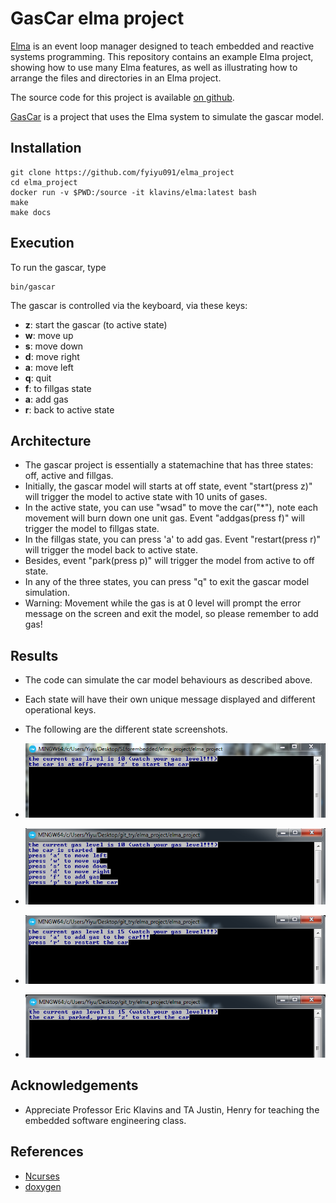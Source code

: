 GasCar elma project
===

[Elma](http://klavinslab.org/elma) is an event loop manager designed to teach embedded and reactive systems programming. This repository contains an example Elma project, showing how to use many Elma features, as well as illustrating how to arrange the files and directories in an Elma project.

The source code for this project is available [on github](https://github.com/klavinslab/elma_project).

[GasCar](https://github.com/fyiyu091/elma_project) is a project that uses the Elma system to simulate the gascar model. 

Installation
---

    git clone https://github.com/fyiyu091/elma_project
    cd elma_project
    docker run -v $PWD:/source -it klavins/elma:latest bash
    make
    make docs

Execution
---
To run the gascar, type

    bin/gascar

The gascar is controlled via the keyboard, via these keys:
- **z**: start the gascar (to active state)
- **w**: move up
- **s**: move down
- **d**: move right
- **a**: move left
- **q**: quit
- **f**: to fillgas state
- **a**: add gas
- **r**: back to active state

Architecture
---
- The gascar project is essentially a statemachine that has three states: off, active and fillgas.
- Initially, the gascar model will starts at off state, event "start(press z)" will trigger the model to active state with 10 units of gases.
- In the active state, you can use "wsad" to move the car("*"), note each movement will burn down one unit gas. Event "addgas(press f)" will trigger the model to fillgas state. 
- In the fillgas state, you can press 'a' to add gas. Event "restart(press r)" will trigger the model back to active state.
- Besides, event "park(press p)" will trigger the model from active to off state.
- In any of the three states, you can press "q" to exit the gascar model simulation. 
- Warning: Movement while the gas is at 0 level will prompt the error message on the screen and exit the model, so please remember to add gas!

Results
---
- The code can simulate the car model behaviours as described above. 
- Each state will have their own unique message displayed and different operational keys. 
- The following are the different state screenshots. 

- ![off_state](https://github.com/fyiyu091/elma_project/blob/master/elma_project/docs/offstate.PNG)

- ![active_state](https://github.com/fyiyu091/elma_project/blob/master/elma_project/docs/activestate.PNG)

- ![fillgas_state](https://github.com/fyiyu091/elma_project/blob/master/elma_project/docs/fillgasstate.PNG)

- ![off_park_state](https://github.com/fyiyu091/elma_project/blob/master/elma_project/docs/park_off.PNG)


Acknowledgements
---
- Appreciate Professor Eric Klavins and TA Justin, Henry for teaching the embedded software engineering class.

References
---
- [Ncurses](http://www.tldp.org/HOWTO/NCURSES-Programming-HOWTO/)
- [doxygen](http://www.doxygen.nl/index.html)

